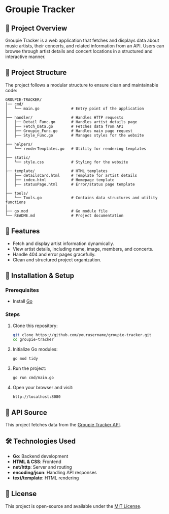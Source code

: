 # Groupie Tracker

## 📌 Project Overview
Groupie Tracker is a web application that fetches and displays data about music artists, their concerts, and related information from an API. Users can browse through artist details and concert locations in a structured and interactive manner.

## 📁 Project Structure
The project follows a modular structure to ensure clean and maintainable code:

```
GROUPIE-TRACKER/
│── cmd/
│   └── main.go              # Entry point of the application
│
├── handler/                 # Handles HTTP requests
│   ├── Detail_Func.go       # Handles artist details page
│   ├── Fetch_Data.go        # Fetches data from API
│   ├── Groupie_Func.go      # Handles main page request
│   ├── Style_Func.go        # Manages styles for the website
│
├── helpers/
│   └── renderTemplates.go   # Utility for rendering templates
│
├── static/
│   └── style.css            # Styling for the website
│
├── template/                # HTML templates
│   ├── detailsCard.html     # Template for artist details
│   ├── index.html           # Homepage template
│   ├── statusPage.html      # Error/status page template
│
├── tools/
│   └── Tools.go             # Contains data structures and utility functions
│
├── go.mod                   # Go module file
└── README.md                # Project documentation
```

## 🔧 Features
- Fetch and display artist information dynamically.
- View artist details, including name, image, members, and concerts.
- Handle 404 and error pages gracefully.
- Clean and structured project organization.

## 🚀 Installation & Setup
### Prerequisites
- Install [Go](https://go.dev/)

### Steps
1. Clone this repository:
   ```sh
   git clone https://github.com/yourusername/groupie-tracker.git
   cd groupie-tracker
   ```
2. Initialize Go modules:
   ```sh
   go mod tidy
   ```
3. Run the project:
   ```sh
   go run cmd/main.go
   ```
4. Open your browser and visit:
   ```
   http://localhost:8080
   ```

## 📡 API Source
This project fetches data from the [Groupie Tracker API](https://groupietrackers.herokuapp.com/api/).

## 🛠 Technologies Used
- **Go**: Backend development
- **HTML & CSS**: Frontend
- **net/http**: Server and routing
- **encoding/json**: Handling API responses
- **text/template**: HTML rendering

## 📝 License
This project is open-source and available under the [MIT License](LICENSE).

